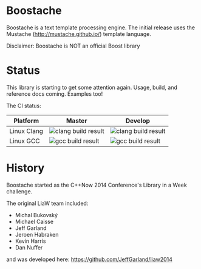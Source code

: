 Boostache
========

Boostache is a text template processing engine. The initial release uses the Mustache (http://mustache.github.io/) template language.

Disclaimer: Boostache is NOT an official Boost library


Status
==============

This library is starting to get some attention again. Usage, build, and reference docs coming. Examples too!

The CI status:

Platform     | Master          | Develop
------------ | -------------   | -------------
Linux Clang  | ![clang build result](https://bamboo.cierecloud.com/plugins/servlet/wittified/build-status/BSTCH-FMC) | ![clang build result](https://bamboo.cierecloud.com/plugins/servlet/wittified/build-status/BSTCH-FMC0)
Linux GCC    | ![gcc build result](https://bamboo.cierecloud.com/plugins/servlet/wittified/build-status/BSTCH-MAS) | ![gcc build result](https://bamboo.cierecloud.com/plugins/servlet/wittified/build-status/BSTCH-MAS0)


History
==============

Boostache started as the C++Now 2014 Conference's Library in a Week challenge.

The original LiaW team included:

- Michal Bukovský
- Michael Caisse
- Jeff Garland
- Jeroen Habraken
- Kevin Harris
- Dan Nuffer

and was developed here:
https://github.com/JeffGarland/liaw2014



